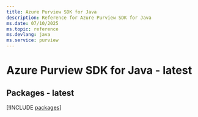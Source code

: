 ```yaml
---
title: Azure Purview SDK for Java
description: Reference for Azure Purview SDK for Java
ms.date: 07/10/2025
ms.topic: reference
ms.devlang: java
ms.service: purview
---
```

# Azure Purview SDK for Java - latest
## Packages - latest
[!INCLUDE [packages](purview-index.md)]